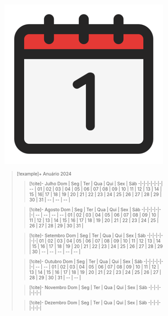 ![image](.attachments/200f9579b97a40474992ae624fd8b13884f54a7c.png) 
---
> [!example]+ Anuário 2024
> > [!cite]- Julho
> > Dom | Seg | Ter | Qua | Qui | Sex | Sáb
> > -|-|-|-|-|-|-|
> > -- | 01 | 02 | 03 | 04 | 05 | 06 |
> > 07 | 08 | 09 | 10 | 11 | 12 | 13 |
> > 14 | 15 | 16| 17 | 18 | 19 | 20 |
> > 21 | 22 | 23 | 24 | 25 | 26 | 27 |
> > 28 | 29 | 30 | 31 | -- | -- | -- |
>
> > [!cite]- Agosto
> >  Dom | Seg | Ter | Qua | Qui | Sex | Sáb
> > -|-|-|-|-|-|-|
> > -- | -- | -- | -- | 01 | 02 | 03 |
> > 04 | 05 | 06 | 07 | 08 | 09 | 10 |
> > 11 | 12 | 13 | 14 | 15 | 16 | 17 |
> > 18 | 19 | 20 | 21 | 22 | 23 | 24 |
> > 25 | 26 | 27 | 28 | 29 | 30 | 31 |
>
> > [!cite]- Setembro
> >  Dom | Seg | Ter | Qua | Qui | Sex | Sáb
> > -|-|-|-|-|-|-|
> >  01 | 02 | 03 | 04 | 05 | 06 | 07 |
> > 08 | 09 | 10 | 11 | 12 | 13 | 14 |
> > 15 | 16 | 17 | 18 | 19 | 20 | 21 |
> > 22 | 23 | 24 | 25 | 26 | 27 | 28 |
> > 29 | 30 | -- | -- | -- | -- | -- |
>
> > [!cite]- Outubro
> > Dom | Seg | Ter | Qua | Qui | Sex | Sáb
> > -|-|-|-|-|-|-|
> >  -- | -- | 01 | 02 | 03 | 04 | 05 |
> > 06 | 07 | 08 | 09 | 10 | 11 | 12 |
> > 13 | 14 | 15 | 16 | 17 | 18 | 19 |
> > 20 | 21 | 22 | 23 | 24 | 25 | 26 |
> > 27 | 28 | 29 | 30 | 31 | -- | -- |
>
> > [!cite]- Novembro
> >   Dom | Seg | Ter | Qua | Qui | Sex | Sáb
> > -|-|-|-|-|-|-|
>
> > [!cite]- Dezembro
> >   Dom | Seg | Ter | Qua | Qui | Sex | Sáb
> > -|-|-|-|-|-|-|